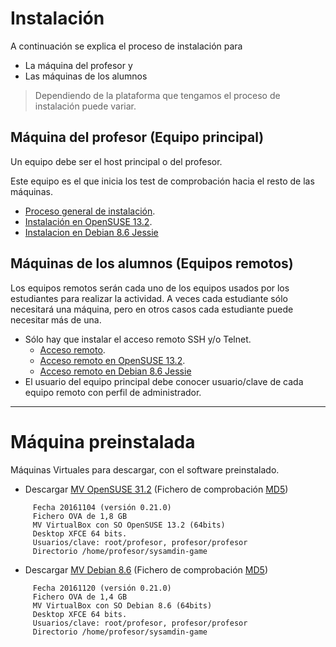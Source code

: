 
# Instalación

A continuación se explica el proceso de instalación para
* La máquina del profesor y
* Las máquinas de los alumnos

> Dependiendo de la plataforma que tengamos el proceso de instalación puede variar.

## Máquina del profesor (Equipo principal)

Un equipo debe ser el host principal o del profesor.

Este equipo es el que inicia los test de comprobación hacia el resto de las máquinas.

* [Proceso general de instalación](./general/profesor.md).
* [Instalación en OpenSUSE 13.2](./opensuse/profesor.md).
* [Instalacion en Debian 8.6 Jessie](./debian/profesor.md)

## Máquinas de los alumnos (Equipos remotos)

Los equipos remotos serán cada uno de los equipos usados por los estudiantes
para realizar la actividad. A veces cada estudiante sólo necesitará una máquina,
pero en otros casos cada estudiante puede necesitar más de una.

* Sólo hay que instalar el acceso remoto SSH y/o Telnet.
    * [Acceso remoto](./general/alumno.md).
    * [Acceso remoto en OpenSUSE 13.2](./opensuse/alumno.md).
    * [Acceso remoto en Debian 8.6 Jessie](./debian/alumno.md)
* El usuario del equipo principal debe conocer usuario/clave de cada equipo
remoto con perfil de administrador.

---

# Máquina preinstalada

Máquinas Virtuales para  descargar, con el software preinstalado.
* Descargar [MV OpenSUSE 31.2](http://dvarrui.webfactional.com/sysadmingame/sysadmingame-opensuse-noviembre16.ova)
 (Fichero de comprobación [MD5](http://dvarrui.webfactional.com/sysadmingame/sysadmingame-opensuse-noviembre16.md5))

```
     Fecha 20161104 (versión 0.21.0)
     Fichero OVA de 1,8 GB
     MV VirtualBox con SO OpenSUSE 13.2 (64bits)
     Desktop XFCE 64 bits.
     Usuarios/clave: root/profesor, profesor/profesor
     Directorio /home/profesor/sysamdin-game
```
* Descargar [MV Debian 8.6](http://dvarrui.webfactional.com/sysadmingame/sysadmingame-debian-noviembre16.ova)
 (Fichero de comprobación [MD5](http://dvarrui.webfactional.com/sysadmingame/sysadmingame-debian-noviembre16.md5))

```
     Fecha 20161120 (versión 0.21.0)
     Fichero OVA de 1,4 GB
     MV VirtualBox con SO Debian 8.6 (64bits)
     Desktop XFCE 64 bits.
     Usuarios/clave: root/profesor, profesor/profesor
     Directorio /home/profesor/sysamdin-game
```
